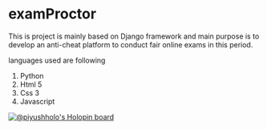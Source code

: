 # examProctor

This is project is mainly based on Django framework and main purpose is to develop an anti-cheat platform to conduct
fair online exams in this period. 

languages used are following 
1. Python 
2. Html 5
3. Css 3
4. Javascript


[![@piyushholo's Holopin board](https://holopin.io/api/user/board?user=piyushholo)](https://holopin.io/@piyushholo)
